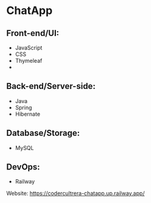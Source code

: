 # ChatApp

## Front-end/UI: 
* JavaScript
* CSS
* Thymeleaf
* 
## Back-end/Server-side: 
* Java
* Spring
* Hibernate
  
## Database/Storage: 
* MySQL
 
## DevOps: 
* Railway

Website: https://codercultrera-chatapp.up.railway.app/
